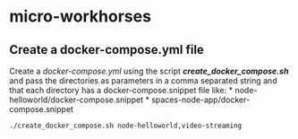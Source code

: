 # micro-workhorses

## Create a docker-compose.yml file 
Create a *docker-compose.yml* using the script **_create_docker_compose.sh_** and pass the directories as parameters in a comma separated string and that each directory has a docker-compose.snippet file like:
	* node-helloworld/docker-compose.snippet
	* spaces-node-app/docker-compose.snippet

```
./create_docker_compose.sh node-helloworld,video-streaming
```
